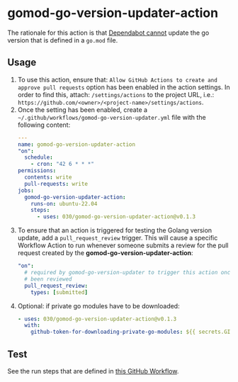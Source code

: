 # gomod-go-version-updater-action

The rationale for this action is that
[Dependabot cannot](https://github.com/dependabot/dependabot-core/issues/9057)
update the go version that is defined in a `go.mod` file.

## Usage

1. To use this action, ensure that:
   `Allow GitHub Actions to create and approve pull requests` option has been
   enabled in the action settings. In order to find this, attach:
   `/settings/actions` to the project URL, i.e.:
   `https://github.com/<owner>/<project-name>/settings/actions`.
1. Once the setting has been enabled, create a
   `~/.github/workflows/gomod-go-version-updater.yml` file with the following
   content:
   ```yaml
   ---
   name: gomod-go-version-updater-action
   "on":
     schedule:
       - cron: "42 6 * * *"
   permissions:
     contents: write
     pull-requests: write
   jobs:
     gomod-go-version-updater-action:
       runs-on: ubuntu-22.04
       steps:
         - uses: 030/gomod-go-version-updater-action@v0.1.3
   ```
1. To ensure that an action is triggered for testing the Golang version update,
   add a `pull_request_review` trigger. This will cause a specific Workflow
   Action to run whenever someone submits a review for the pull request created
   by the **gomod-go-version-updater-action**:
   ```yaml
   "on":
     # required by gomod-go-version-updater to trigger this action once pr has
     # been reviewed
     pull_request_review:
       types: [submitted]
   ```
1. Optional: if private go modules have to be downloaded:
   ```yaml
   - uses: 030/gomod-go-version-updater-action@v0.1.3
     with:
       github-token-for-downloading-private-go-modules: ${{ secrets.GITHUB_TOKEN }}
   ```

## Test

See the run steps that are defined in
[this GitHub Workflow](.github/workflows/python.yml).
